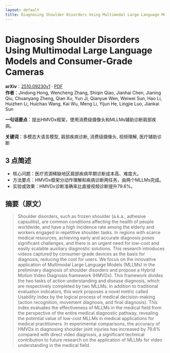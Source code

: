 ```yaml
---
layout: default
title: Diagnosing Shoulder Disorders Using Multimodal Large Language Models and Consumer-Grade Cameras
---
```


# Diagnosing Shoulder Disorders Using Multimodal Large Language Models and Consumer-Grade Cameras
**arXiv**：[2510.09230v1](https://arxiv.org/abs/2510.09230) · [PDF](https://arxiv.org/pdf/2510.09230.pdf)  
**作者**：Jindong Hong, Wencheng Zhang, Shiqin Qiao, Jianhai Chen, Jianing Qiu, Chuanyang Zheng, Qian Xu, Yun Ji, Qianyue Wen, Weiwei Sun, Hao Li, Huizhen Li, Huichao Wang, Kai Wu, Meng Li, Yijun He, Lingjie Luo, Jiankai Sun  

**一句话要点**：提出HMVDx框架，使用消费级摄像头和MLLMs辅助诊断肩部疾病。

**关键词**：多模态大语言模型, 肩部疾病诊断, 消费级摄像头, 视频理解, 医疗辅助诊断

## 3 点简述
- 核心问题：医疗资源稀缺地区肩部疾病早期诊断成本高、难度大。
- 方法要点：HMVDx框架分动作理解和疾病诊断两任务，由两个MLLMs完成。
- 实验或效果：HMVDx诊断准确率比直接视频诊断提升79.6%。

## 摘要（原文）

> Shoulder disorders, such as frozen shoulder (a.k.a., adhesive capsulitis),
> are common conditions affecting the health of people worldwide, and have a high
> incidence rate among the elderly and workers engaged in repetitive shoulder
> tasks. In regions with scarce medical resources, achieving early and accurate
> diagnosis poses significant challenges, and there is an urgent need for
> low-cost and easily scalable auxiliary diagnostic solutions. This research
> introduces videos captured by consumer-grade devices as the basis for
> diagnosis, reducing the cost for users. We focus on the innovative application
> of Multimodal Large Language Models (MLLMs) in the preliminary diagnosis of
> shoulder disorders and propose a Hybrid Motion Video Diagnosis framework
> (HMVDx). This framework divides the two tasks of action understanding and
> disease diagnosis, which are respectively completed by two MLLMs. In addition
> to traditional evaluation indicators, this work proposes a novel metric called
> Usability Index by the logical process of medical decision-making (action
> recognition, movement diagnosis, and final diagnosis). This index evaluates the
> effectiveness of MLLMs in the medical field from the perspective of the entire
> medical diagnostic pathway, revealing the potential value of low-cost MLLMs in
> medical applications for medical practitioners. In experimental comparisons,
> the accuracy of HMVDx in diagnosing shoulder joint injuries has increased by
> 79.6\% compared with direct video diagnosis, a significant technical
> contribution to future research on the application of MLLMs for video
> understanding in the medical field.

